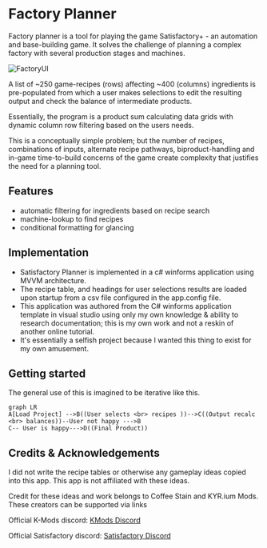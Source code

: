 # Factory Planner

Factory planner is a tool for playing the game Satisfactory+ - an automation and base-building game. It solves the challenge of planning a complex factory with several production stages and machines.

![FactoryUI](https://i.imgur.com/fIu43oR.png)

A list of ~250 game-recipes (rows) affecting ~400 (columns) ingredients is pre-populated from which a user makes selections to edit the resulting output and check the balance of intermediate products. 

Essentially, the program is a product sum calculating data grids with dynamic column row filtering based on the users needs. 

This is a conceptually simple problem; but the number of recipes, combinations of inputs, alternate recipe pathways, biproduct-handling and in-game time-to-build  concerns of the game create complexity that justifies the need for a planning tool.

## Features


 - automatic filtering for ingredients based on recipe search
 - machine-lookup to find recipes
 - conditional formatting for glancing 

## Implementation

 - Satisfactory Planner is implemented in a c# winforms application
   using MVVM architecture.  
 - The recipe table, and headings for user
   selections  results are loaded upon startup from a csv file
   configured in the app.config file. 
 - This application was authored from the C# winforms application template in visual studio using only my own knowledge & ability to research documentation; this is my own work and not a reskin of another online tutorial. 
 - It's essentially a selfish project because I wanted this thing to exist for my own amusement.

## Getting started

The general use of this is imagined to be iterative like this.
```mermaid
graph LR
A[Load Project] -->B((User selects <br> recipes ))-->C((Output recalc <br> balances))--User not happy --->B
C-- User is happy--->D((Final Product))
```

## Credits & Acknowledgements

I did not write the recipe tables or otherwise any gameplay ideas copied into this app. 
This app is not affiliated with these ideas.

Credit for these ideas and work belongs to Coffee Stain and KYR.ium Mods. These creators can be supported via links 

Official K-Mods discord: [KMods Discord](https://discord.gg/JsJ9XXWS7Q)

Official Satisfactory discord: [Satisfactory  Discord](https://discord.com/invite/satisfactory)
 


<!--stackedit_data:
eyJoaXN0b3J5IjpbNDkwMzM1ODE4LC01OTA1MDIwMDAsLTI3Nz
Q0NTgwLC0xMjI1MjMzNjQsNTEwMjM3NzY2LDIwMjI5ODMxMTQs
LTQzNTIwNTUwMSwxMDM2NjI2NzIyLC02MjAyMTY3OTUsLTMzMz
g2OTY4MV19
-->